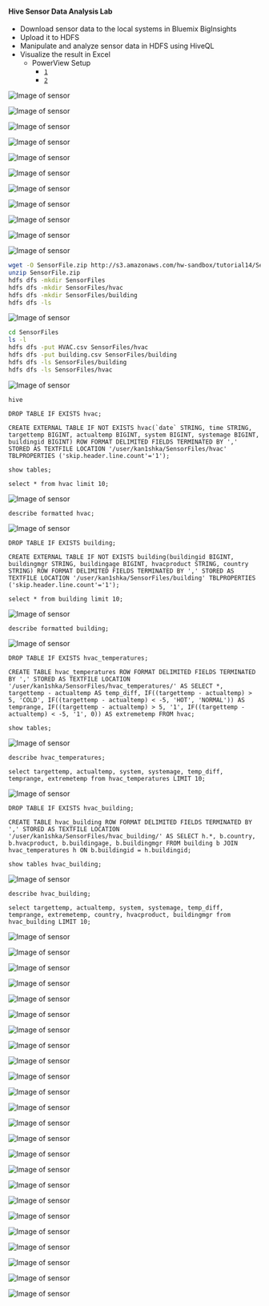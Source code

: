 #### Hive Sensor Data Analysis Lab

- Download sensor data to the local systems in Bluemix BigInsights
- Upload it to HDFS
- Manipulate and analyze sensor data in HDFS using HiveQL
- Visualize the result in Excel
	- PowerView Setup
		- [```1```](https://businessintelligist.com/2015/08/25/enabling-power-view-in-excel-2016/)
		- [```2```](https://social.technet.microsoft.com/Forums/ie/en-US/cf4bf957-2af6-4270-8cf2-ddb34e4439c4/powerview-in-excel-2016-not-enabled?forum=excel)

![Image of sensor](images/4/1.png)

![Image of sensor](images/4/2.png)

![Image of sensor](images/4/3.png)

![Image of sensor](images/4/4.png)

![Image of sensor](images/4/5.png)

![Image of sensor](images/4/6.png)

![Image of sensor](images/4/7.png)

![Image of sensor](images/4/8.png)

![Image of sensor](images/4/9.png)

![Image of sensor](images/4/10.png)

![Image of sensor](images/4/11.png)

```sh
wget -O SensorFile.zip http://s3.amazonaws.com/hw-sandbox/tutorial14/SensorFiles.zip
unzip SensorFile.zip
hdfs dfs -mkdir SensorFiles
hdfs dfs -mkdir SensorFiles/hvac
hdfs dfs -mkdir SensorFiles/building
hdfs dfs -ls
```

![Image of sensor](images/4/12.png)

```sh
cd SensorFiles
ls -l
hdfs dfs -put HVAC.csv SensorFiles/hvac
hdfs dfs -put building.csv SensorFiles/building
hdfs dfs -ls SensorFiles/building
hdfs dfs -ls SensorFiles/hvac
```

![Image of sensor](images/4/13.png)

```
hive

DROP TABLE IF EXISTS hvac;

CREATE EXTERNAL TABLE IF NOT EXISTS hvac(`date` STRING, time STRING, targettemp BIGINT, actualtemp BIGINT, system BIGINT, systemage BIGINT, buildingid BIGINT) ROW FORMAT DELIMITED FIELDS TERMINATED BY ',' STORED AS TEXTFILE LOCATION '/user/kan1shka/SensorFiles/hvac' TBLPROPERTIES ('skip.header.line.count'='1');

show tables;

select * from hvac limit 10;
```

![Image of sensor](images/4/14.png)

```
describe formatted hvac;
```

![Image of sensor](images/4/15.png)

```
DROP TABLE IF EXISTS building;

CREATE EXTERNAL TABLE IF NOT EXISTS building(buildingid BIGINT, buildingmgr STRING, buildingage BIGINT, hvacproduct STRING, country STRING) ROW FORMAT DELIMITED FIELDS TERMINATED BY ',' STORED AS TEXTFILE LOCATION '/user/kan1shka/SensorFiles/building' TBLPROPERTIES ('skip.header.line.count'='1');

select * from building limit 10;
```

![Image of sensor](images/4/16.png)

```
describe formatted building;
```

![Image of sensor](images/4/17.png)

```
DROP TABLE IF EXISTS hvac_temperatures;

CREATE TABLE hvac_temperatures ROW FORMAT DELIMITED FIELDS TERMINATED BY ',' STORED AS TEXTFILE LOCATION '/user/kan1shka/SensorFiles/hvac_temperatures/' AS SELECT *, targettemp - actualtemp AS temp_diff, IF((targettemp - actualtemp) > 5, 'COLD', IF((targettemp - actualtemp) < -5, 'HOT', 'NORMAL')) AS temprange, IF((targettemp - actualtemp) > 5, '1', IF((targettemp - actualtemp) < -5, '1', 0)) AS extremetemp FROM hvac;

show tables;
```

![Image of sensor](images/4/18.png)

```
describe hvac_temperatures;

select targettemp, actualtemp, system, systemage, temp_diff, temprange, extremetemp from hvac_temperatures LIMIT 10;
```

![Image of sensor](images/4/19.png)

```
DROP TABLE IF EXISTS hvac_building;

CREATE TABLE hvac_building ROW FORMAT DELIMITED FIELDS TERMINATED BY ',' STORED AS TEXTFILE LOCATION '/user/kan1shka/SensorFiles/hvac_building/' AS SELECT h.*, b.country, b.hvacproduct, b.buildingage, b.buildingmgr FROM building b JOIN hvac_temperatures h ON b.buildingid = h.buildingid;

show tables hvac_building;
```

![Image of sensor](images/4/20.png)

```
describe hvac_building;

select targettemp, actualtemp, system, systemage, temp_diff, temprange, extremetemp, country, hvacproduct, buildingmgr from hvac_building LIMIT 10;
```

![Image of sensor](images/4/21.png)

![Image of sensor](images/4/22.png)

![Image of sensor](images/4/23.png)

![Image of sensor](images/4/24.png)

![Image of sensor](images/4/25.png)

![Image of sensor](images/4/26.png)

![Image of sensor](images/4/27.png)

![Image of sensor](images/4/28.png)

![Image of sensor](images/4/29.png)

![Image of sensor](images/4/30.png)

![Image of sensor](images/4/31.png)

![Image of sensor](images/4/32.jpeg)

![Image of sensor](images/4/33.jpeg)

![Image of sensor](images/4/34.jpeg)

![Image of sensor](images/4/35.jpeg)

![Image of sensor](images/4/36.jpeg)

![Image of sensor](images/4/37.jpeg)

![Image of sensor](images/4/38.jpeg)

![Image of sensor](images/4/39.jpeg)

![Image of sensor](images/4/40.jpeg)

![Image of sensor](images/4/41.jpeg)

![Image of sensor](images/4/42.jpeg)

![Image of sensor](images/4/43.jpeg)

![Image of sensor](images/4/44.jpeg)